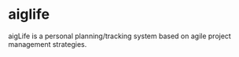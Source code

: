 # aiglife
aigLife is a personal planning/tracking system based on agile project management strategies.
